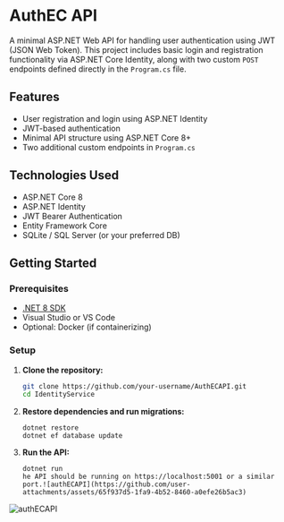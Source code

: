# AuthEC API

A minimal ASP.NET Web API for handling user authentication using JWT (JSON Web Token). This project includes basic login and registration functionality via ASP.NET Core Identity, along with two custom `POST` endpoints defined directly in the `Program.cs` file.

## Features

- User registration and login using ASP.NET Identity
- JWT-based authentication
- Minimal API structure using ASP.NET Core 8+
- Two additional custom endpoints in `Program.cs`

## Technologies Used

- ASP.NET Core 8
- ASP.NET Identity
- JWT Bearer Authentication
- Entity Framework Core
- SQLite / SQL Server (or your preferred DB)

## Getting Started

### Prerequisites

- [.NET 8 SDK](https://dotnet.microsoft.com/en-us/download)
- Visual Studio or VS Code
- Optional: Docker (if containerizing)

### Setup

1. **Clone the repository:**

   ```bash
   git clone https://github.com/your-username/AuthECAPI.git
   cd IdentityService

2. **Restore dependencies and run migrations:**
   ```
   dotnet restore
   dotnet ef database update

3. **Run the API:**
   ```
   dotnet run
   he API should be running on https://localhost:5001 or a similar port.![authECAPI](https://github.com/user-attachments/assets/65f937d5-1fa9-4b52-8460-a0efe26b5ac3)
   
![authECAPI](https://github.com/user-attachments/assets/2ba2ad0c-4f1d-48ce-948d-1b6f1131d9a1)
